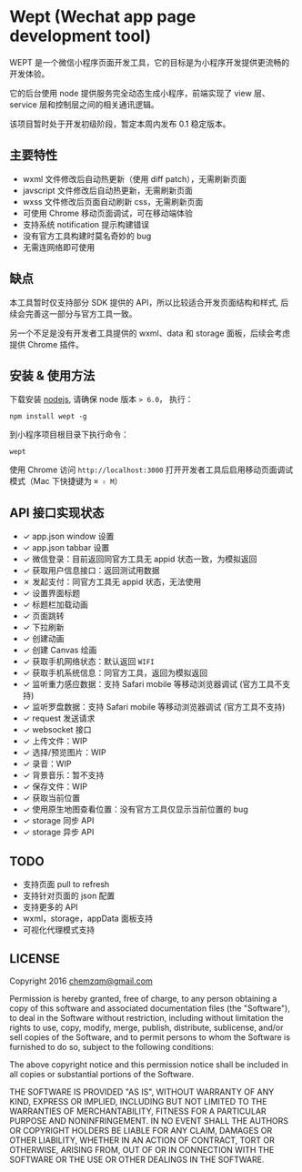 # Wept (Wechat app page development tool)

WEPT 是一个微信小程序页面开发工具，它的目标是为小程序开发提供更流畅的开发体验。

它的后台使用 node 提供服务完全动态生成小程序，前端实现了 view 层、service
层和控制层之间的相关通讯逻辑。

该项目暂时处于开发初级阶段，暂定本周内发布 0.1 稳定版本。

## 主要特性

* wxml 文件修改后自动热更新（使用 diff patch），无需刷新页面
* javscript 文件修改后自动热更新，无需刷新页面
* wxss 文件修改后页面自动刷新 css，无需刷新页面
* 可使用 Chrome 移动页面调试，可在移动端体验
* 支持系统 notification 提示构建错误
* 没有官方工具构建时莫名奇妙的 bug
* 无需连网络即可使用

## 缺点

本工具暂时仅支持部分 SDK 提供的 API，所以比较适合开发页面结构和样式, 后续会完善这一部分与官方工具一致。

另一个不足是没有开发者工具提供的 wxml、data 和 storage 面板，后续会考虑提供 Chrome 插件。

## 安装 & 使用方法

下载安装 [nodejs](https://nodejs.org), 请确保 node 版本 `> 6.0`， 执行：

    npm install wept -g

到小程序项目根目录下执行命令：

    wept

使用 Chrome 访问 `http://localhost:3000` 打开开发者工具后启用移动页面调试模式（Mac 下快捷键为 `⌘ ⇧ M`）

## API 接口实现状态

* ✓ app.json window 设置
* ✓ app.json tabbar 设置
* ✓ 微信登录：目前返回同官方工具无 appid 状态一致，为模拟返回
* ✓ 获取用户信息接口：返回测试用数据
* ✗ 发起支付：同官方工具无 appid 状态，无法使用
* ✓ 设置界面标题
* ✓ 标题栏加载动画
* ✓ 页面跳转
* ✓ 下拉刷新
* ✓ 创建动画
* ✓ 创建 Canvas 绘画
* ✓ 获取手机网络状态：默认返回 `WIFI`
* ✓ 获取手机系统信息：同官方工具，返回为模拟返回
* ✓ 监听重力感应数据：支持 Safari mobile 等移动浏览器调试 (官方工具不支持)
* ✓ 监听罗盘数据：支持 Safari mobile 等移动浏览器调试 (官方工具不支持)
* ✓ request 发送请求
* ✓ websocket 接口
* ✓ 上传文件：WIP
* ✓ 选择/预览图片：WIP
* ✓ 录音：WIP
* ✓ 背景音乐：暂不支持
* ✓ 保存文件：WIP
* ✓ 获取当前位置
* ✓ 使用原生地图查看位置：没有官方工具仅显示当前位置的 bug
* ✓ storage 同步 API
* ✓ storage 异步 API

## TODO

* 支持页面 pull to refresh
* 支持针对页面的 json 配置
* 支持更多的 API
* wxml，storage，appData 面板支持
* 可视化代理模式支持

## LICENSE

Copyright 2016 chemzqm@gmail.com

Permission is hereby granted, free of charge, to any person obtaining
a copy of this software and associated documentation files (the "Software"),
to deal in the Software without restriction, including without limitation
the rights to use, copy, modify, merge, publish, distribute, sublicense,
and/or sell copies of the Software, and to permit persons to whom the
Software is furnished to do so, subject to the following conditions:

The above copyright notice and this permission notice shall be included
in all copies or substantial portions of the Software.

THE SOFTWARE IS PROVIDED "AS IS", WITHOUT WARRANTY OF ANY KIND,
EXPRESS OR IMPLIED, INCLUDING BUT NOT LIMITED TO THE WARRANTIES
OF MERCHANTABILITY, FITNESS FOR A PARTICULAR PURPOSE AND NONINFRINGEMENT.
IN NO EVENT SHALL THE AUTHORS OR COPYRIGHT HOLDERS BE LIABLE FOR ANY CLAIM,
DAMAGES OR OTHER LIABILITY, WHETHER IN AN ACTION OF CONTRACT,
TORT OR OTHERWISE, ARISING FROM, OUT OF OR IN CONNECTION WITH THE SOFTWARE
OR THE USE OR OTHER DEALINGS IN THE SOFTWARE.
